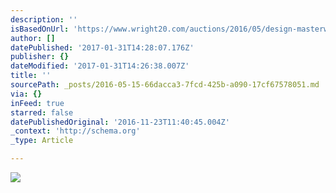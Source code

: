 ```yaml
---
description: ''
isBasedOnUrl: 'https://www.wright20.com/auctions/2016/05/design-masterworks'
author: []
datePublished: '2017-01-31T14:28:07.176Z'
publisher: {}
dateModified: '2017-01-31T14:26:38.007Z'
title: ''
sourcePath: _posts/2016-05-15-66dacca3-7fcd-425b-a090-17cf67578051.md
via: {}
inFeed: true
starred: false
datePublishedOriginal: '2016-11-23T11:40:45.004Z'
_context: 'http://schema.org'
_type: Article

---
```

![](https://cdn.wright20.com/items/index/520/9_1_design_masterworks_may_2016_charlotte_perriand_rare_bloc_bahut_from_cite_cansado_mauritania__wright_auction.jpg?t=1461181054)